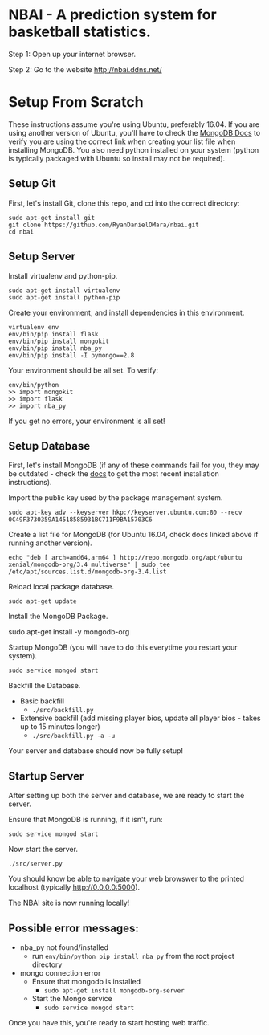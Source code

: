 # NBAI - A prediction system for basketball statistics.

Step 1:
	Open up your internet browser.

Step 2:
	Go to the website http://nbai.ddns.net/


# Setup From Scratch
These instructions assume you're using Ubuntu, preferably 16.04.  If you are using another version of Ubuntu, you'll have to check the [MongoDB Docs](https://docs.mongodb.com/manual/tutorial/install-mongodb-on-ubuntu/) to verify you are using the correct link when creating your list file when installing MongoDB.  You also need python installed on your system (python is typically packaged with Ubuntu so install may not be required).

## Setup Git

First, let's install Git, clone this repo, and cd into the correct directory:

```
sudo apt-get install git
git clone https://github.com/RyanDanielOMara/nbai.git
cd nbai
```


## Setup Server

Install virtualenv and python-pip.
```
sudo apt-get install virtualenv
sudo apt-get install python-pip
```

Create your environment, and install dependencies in this environment.
```
virtualenv env
env/bin/pip install flask
env/bin/pip install mongokit
env/bin/pip install nba_py
env/bin/pip install -I pymongo==2.8
```

Your environment should be all set.  To verify:
```
env/bin/python
>> import mongokit
>> import flask
>> import nba_py
```
If you get no errors, your environment is all set!

## Setup Database

First, let's install MongoDB (if any of these commands fail for you, they may be outdated - check the [docs](https://docs.mongodb.com/manual/tutorial/install-mongodb-on-ubuntu/) to get the most recent installation instructions).

Import the public key used by the package management system.

`sudo apt-key adv --keyserver hkp://keyserver.ubuntu.com:80 --recv 0C49F3730359A14518585931BC711F9BA15703C6`

Create a list file for MongoDB (for Ubuntu 16.04, check docs linked above if running another version).

`echo "deb [ arch=amd64,arm64 ] http://repo.mongodb.org/apt/ubuntu xenial/mongodb-org/3.4 multiverse" | sudo tee /etc/apt/sources.list.d/mongodb-org-3.4.list`

Reload local package database.

`sudo apt-get update`

Install the MongoDB Package.

sudo apt-get install -y mongodb-org

Startup MongoDB (you will have to do this everytime you restart your system).

`sudo service mongod start`

Backfill the Database.
* Basic backfill
    * `./src/backfill.py`
* Extensive backfill (add missing player bios, update all player bios - takes up to 15 minutes longer)
    * `./src/backfill.py -a -u`

Your server and database should now be fully setup!

## Startup Server

After setting up both the server and database, we are ready to start the server.

Ensure that MongoDB is running, if it isn't, run:

`sudo service mongod start`


Now start the server.

`./src/server.py`

You should know be able to navigate your web browswer to the printed localhost (typically http://0.0.0.0:5000).

The NBAI site is now running locally!

## Possible error messages: 
* nba_py not found/installed
    * run `env/bin/python pip install nba_py` from the root project directory
* mongo connection error
    * Ensure that mongodb is installed
        * `sudo apt-get install mongodb-org-server` 
    * Start the Mongo service
        * `sudo service mongod start`

Once you have this, you're ready to start hosting web traffic.
